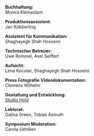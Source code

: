 **Buchhaltung:**  
Monira Kleineidam

**Produktionsassistent:**  
Jan Köbberling

**Assistent für Kommunikation:**  
Shaghayegh Shah Hosseini

**Technischer Betreuer:**  
Uwe Rommel, Axel Seiffert

**Aufsicht:**  
Lena Kocutar, Shaghayegh Shah Hosseini

**Press Fotografie**
**Videodokumentation:**  
Clemens Wilhelm

**Gestaltung und Entwicklung:**  
[Studio Hold](https://theholding.page/)

**Lektorat:**  
Galina Green, Tobias Asmuth

**Symposium Moderation:**  
Carola Uehlken
